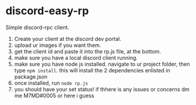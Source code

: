 # discord-easy-rp

Simple discord-rpc client. 
1. Create your client at the discord dev portal. 
2. upload ur images if you want them. 
3. get the client id and paste it into the rp.js file, at the bottom.
4. make sure you have a local discord client running.
5. make sure you have node js installed. navigate to ur project folder, then type `npm install`. this will install the 2 dependencies enlisted in package.json
6. once installed, run `node rp.js`
7. you should have your set status! if thhere is any issues or concerns dm me M7MD#0005 or here i guess

